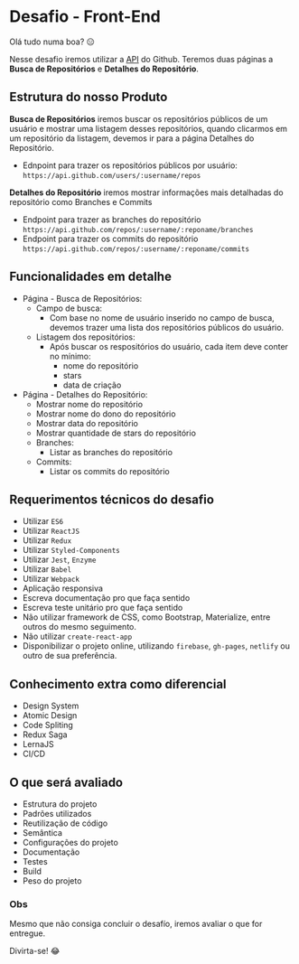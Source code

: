 # Desafio - Front-End

Olá tudo numa boa? :expressionless:

Nesse desafio iremos utilizar a <a href="https://developer.github.com/v3/" target="_blank">API</a> do Github. Teremos duas páginas a **Busca de Repositórios** e **Detalhes do Repositório**.

## Estrutura do nosso Produto

**Busca de Repositórios** iremos buscar os repositórios públicos de um usuário e mostrar uma listagem desses repositórios, quando clicarmos em um repositório da listagem, devemos ir para a página Detalhes do Repositório.

- Ednpoint para trazer os repositórios públicos por usuário: `https://api.github.com/users/:username/repos`

**Detalhes do Repositório** iremos mostrar informações mais detalhadas do repositório como Branches e Commits

- Endpoint para trazer as branches do repositório `https://api.github.com/repos/:username/:reponame/branches`
- Endpoint para trazer os commits do repositório `https://api.github.com/repos/:username/:reponame/commits`

## Funcionalidades em detalhe

- Página - Busca de Repositórios:
  - Campo de busca:
    - Com base no nome de usuário inserido no campo de busca, devemos trazer uma lista dos repositórios públicos do usuário.
  - Listagem dos repositórios:
    - Após buscar os respositórios do usuário, cada item deve conter no mínimo:
      - nome do repositório
      - stars
      - data de criação
- Página - Detalhes do Repositório:
  - Mostrar nome do repositório
  - Mostrar nome do dono do repositório
  - Mostrar data do repositório
  - Mostrar quantidade de stars do repositório
  - Branches:
    - Listar as branches do repositório
  - Commits:
    - Listar os commits do repositório

## Requerimentos técnicos do desafio

- Utilizar `ES6`
- Utilizar `ReactJS`
- Utilizar `Redux`
- Utilizar `Styled-Components`
- Utilizar `Jest`, `Enzyme`
- Utilizar `Babel`
- Utilizar `Webpack`
- Aplicação responsiva
- Escreva documentação pro que faça sentido
- Escreva teste unitário pro que faça sentido
- Não utilizar framework de CSS, como Bootstrap, Materialize, entre outros do mesmo seguimento.
- Não utilizar `create-react-app`
- Disponibilizar o projeto online, utilizando `firebase`, `gh-pages`, `netlify` ou outro de sua preferência.

## Conhecimento extra como diferencial

- Design System
- Atomic Design
- Code Spliting
- Redux Saga
- LernaJS
- CI/CD

## O que será avaliado

- Estrutura do projeto
- Padrões utilizados
- Reutilização de código
- Semântica
- Configurações do projeto
- Documentação
- Testes
- Build
- Peso do projeto

### Obs

Mesmo que não consiga concluir o desafío, iremos avaliar o que for entregue.

Divirta-se! :joy:
